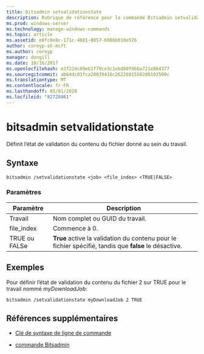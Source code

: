 ```yaml
---
title: bitsadmin setvalidationstate
description: Rubrique de référence pour la commande Bitsadmin setvalidationstate, qui définit l’état de validation du contenu du fichier donné au sein du travail.
ms.prod: windows-server
ms.technology: manage-windows-commands
ms.topic: article
ms.assetid: e8fc8e8c-171c-4681-8057-6986b018e576
author: coreyp-at-msft
ms.author: coreyp
manager: dongill
ms.date: 10/16/2017
ms.openlocfilehash: e3f22dc09eb1f70ce3c1ebd80fd6ba721e864377
ms.sourcegitcommit: ab64dc83fca28039416c26226815502d0193500c
ms.translationtype: MT
ms.contentlocale: fr-FR
ms.lasthandoff: 05/01/2020
ms.locfileid: "82720461"
---
```

# <a name="bitsadmin-setvalidationstate"></a>bitsadmin setvalidationstate

Définit l’état de validation du contenu du fichier donné au sein du travail.

## <a name="syntax"></a>Syntaxe

```
bitsadmin /setvalidationstate <job> <file_index> <TRUE|FALSE>
```

### <a name="parameters"></a>Paramètres

| Paramètre | Description |
| --------- | ---------- |
| Travail | Nom complet ou GUID du travail. |
| file_index | Commence à 0. |
| TRUE ou FALSe | **True** active la validation du contenu pour le fichier spécifié, tandis que **false** le désactive. |

## <a name="examples"></a>Exemples

Pour définir l’état de validation du contenu du fichier 2 sur TRUE pour le travail nommé *myDownloadJob*:

```
bitsadmin /setvalidationstate myDownloadJob 2 TRUE
```

## <a name="additional-references"></a>Références supplémentaires

- [Clé de syntaxe de ligne de commande](command-line-syntax-key.md)

- [commande Bitsadmin](bitsadmin.md)

